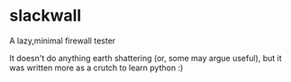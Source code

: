 # slackwall
A lazy,minimal firewall tester

It doesn't do anything earth shattering (or, some may argue useful), but it was written more as a crutch to learn python :)
